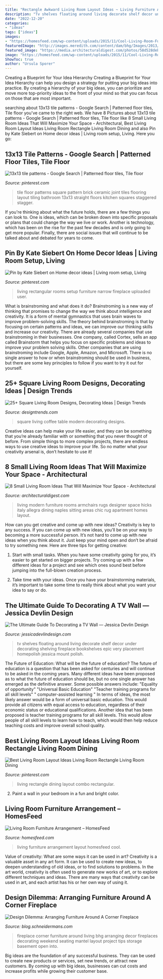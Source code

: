 ```yaml
---
title: "Rectangle Awkward Living Room Layout Ideas ~ Living Furniture Arrangement Layout Homesfeed Cool"
description: "Tv shelves floating around living decorate shelf decor under decorating shelving fireplace bookshelves epic very placement homepolish jessica mount polish"
date: "2022-12-20"
categories:
- "ideas"
tags: ["ideas"]
images:
- "https://homesfeed.com/wp-content/uploads/2015/11/Cool-Living-Room-Furniture-Arrangement-With-Modern-Layout.jpg"
featuredImage: "http://images.meredith.com/content/dam/bhg/Images/2013/5/6/101962082.jpg.rendition.largest.jpg"
featured_image: "https://media.architecturaldigest.com/photos/58d528debefdff5c424102c7/master/w_775,c_limit/3f310c7f8ba2a94ccc5eb805e8c68e87549ed8e4-watermarked.jpg"
image: "https://homesfeed.com/wp-content/uploads/2015/11/Cool-Living-Room-Furniture-Arrangement-With-Modern-Layout.jpg"
ShowToc: true
author: "Ursula Sporer"
---
```



Creating a Blueprint for Your Idea Hierarchy
Creating a Blueprint for Your Idea Hierarchy can help you design a strategy for putting your big ideas into practice. By creating a hierarchy of your big ideas, you can prioritize and move more top-priority ideas to the front of your mind so that you can focus on those that are most important.

	

		
searching about 13x13 tile patterns - Google Search | Patterned floor tiles, Tile floor you've came to the right web. We have 8 Pictures about 13x13 tile patterns - Google Search | Patterned floor tiles, Tile floor like 8 Small Living Room Ideas That Will Maximize Your Space - Architectural, Best Living Room Layout Ideas Living Room Rectangle Living Room Dining and also Pin by Kate Siebert on Home decor ideas | Living room setup, Living. Here you go:
		
    
## 13x13 Tile Patterns - Google Search | Patterned Floor Tiles, Tile Floor

<img loading=lazy src="https://i.pinimg.com/736x/d4/39/85/d4398552cddc675b95eb6a0e832325a5--ceramic-flooring-tile-patterns.jpg" onerror="this.onerror=null;this.src='https://tse3.mm.bing.net/th?id=OIP.5eLjNf8NgrXSD9V3JYMQWAHaJ4&amp;pid=15.1';" alt="13x13 tile patterns - Google Search | Patterned floor tiles, Tile floor">

_Source: pinterest.com_

>tile floor patterns square pattern brick ceramic joint tiles flooring layout tiling bathroom 13x13 straight floors kitchen squares staggered stagger. 

	

If you're thinking about what the future holds, there are a few things you can look to. One is ideas, which can be broken down into specific proposals or plans that could change the way we live or work. Another is technology, which has been on the rise for the past few decades and is only going to get more popular. Finally, there are social issues that will continue to be talked about and debated for years to come.

    
## Pin By Kate Siebert On Home Decor Ideas | Living Room Setup, Living

<img loading=lazy src="https://i.pinimg.com/736x/3f/2b/6c/3f2b6cfe86a3ea5d509568e2c37f7820--rectangular-living-rooms-living-room-sets.jpg" onerror="this.onerror=null;this.src='https://tse4.mm.bing.net/th?id=OIP.7YHmc3_gHI2M7fzSL0KKKwHaFj&amp;pid=15.1';" alt="Pin by Kate Siebert on Home decor ideas | Living room setup, Living">

_Source: pinterest.com_

>living rectangular rooms setup furniture narrow fireplace uploaded user. 

	

What is brainstroming and what does it do?
Brainstroming is a new way of thinking that promises to change the way we think about intelligence and creativity. It is a form of mental gymnastics that uses brain waves to improve problem-solving skills. The theory behind brainstroming is that by focusing on certain patterns and ideas, we can improve our thinking skills and increase our creativity.
There are already several companies that use brainstroming in their businesses. One company, called Cortex, sells an app called Brainstorm that helps you focus on specific problems and ideas to improve your problem solving skills. Other companies that are using brainstroming include Google, Apple, Amazon, and Microsoft. There is no single answer to how or when brainstroming should be used in business, but there are some key principles to follow if you want to try it out for yourself.

    
## 25+ Square Living Room Designs, Decorating Ideas | Design Trends

<img loading=lazy src="https://images.designtrends.com/wp-content/uploads/2016/03/04062626/Living-Room-Square-Coffee-Table.jpeg" onerror="this.onerror=null;this.src='https://tse3.mm.bing.net/th?id=OIP.vT1tePzmjvc1uXsHSXoIwwHaE8&amp;pid=15.1';" alt="25+ Square Living Room Designs, Decorating Ideas | Design Trends">

_Source: designtrends.com_

>square living coffee table modern decorating designs. 

	

Creative ideas can help make your life easier, and they can be something that you’re already familiar with or something that you never thought of before. From simple things to more complex projects, there are endless ways to use creative ideas to improve your life. So no matter what your creativity arsenal is, don’t hesitate to use it!

    
## 8 Small Living Room Ideas That Will Maximize Your Space - Architectural

<img loading=lazy src="https://media.architecturaldigest.com/photos/58d528debefdff5c424102c7/master/w_775,c_limit/3f310c7f8ba2a94ccc5eb805e8c68e87549ed8e4-watermarked.jpg" onerror="this.onerror=null;this.src='https://tse4.mm.bing.net/th?id=OIP.h9dIXPu6txeYBzOwRp76PwHaE2&amp;pid=15.1';" alt="8 Small Living Room Ideas That Will Maximize Your Space - Architectural">

_Source: architecturaldigest.com_

>living modern furniture rooms armchairs rugs designer space hicks italy allegra dining naples sitting areas chic rug apartment homes layout. 

	

How can you get creative and come up with new ideas?
Creativity is key to any success. If you can come up with new ideas, you’ll be on your way to becoming a more successful person. It’s not hard to come up with new ideas when you think about it. Just keep your mind open and don’t be afraid to try something new. Here are three tips for getting creative:
1. Start with small tasks. When you have some creativity going for you, it’s easier to get started on bigger projects. Try coming up with a few different ideas for a project and see which ones sound best before jumping into the full-blown creation process.

2. Take time with your ideas. Once you have your brainstorming materials, it’s important to take some time to really think about what you want your idea to say or do.

    
## The Ultimate Guide To Decorating A TV Wall — Jessica Devlin Design

<img loading=lazy src="https://static1.squarespace.com/static/57e98c7d44024327443b258b/t/58f773cdd482e9133f5321af/1492612082220/floating+shelf+placement" onerror="this.onerror=null;this.src='https://tse2.mm.bing.net/th?id=OIP.YBw57w4wOUgTWGwnrifsRgHaE8&amp;pid=15.1';" alt="The Ultimate Guide To Decorating a TV Wall — Jessica Devlin Design">

_Source: jessicadevlindesign.com_

>tv shelves floating around living decorate shelf decor under decorating shelving fireplace bookshelves epic very placement homepolish jessica mount polish. 

	

The Future of Education: What will be the future of education?
The future of education is a question that has been asked for centuries and will continue to be asked in the coming years. Many different ideas have been proposed as to what the future of education should be, but no one single answer has emerged as the definitive answer. Some possible answers include: 
"Equality of opportunity" 
"Universal Basic Education" 
"Teacher training programs for all skill levels" 
" computer-assisted learning "
In terms of ideas, the most likely answer would be a form of universal basic education. This would provide all citizens with equal access to education, regardless of their economic status or educational qualifications. Another idea that has been proposed is teacher training programs for all skill levels. This would allow people of all skill levels to learn how to teach, which would then help reduce teaching costs and improve overall school quality.

    
## Best Living Room Layout Ideas Living Room Rectangle Living Room Dining

<img loading=lazy src="https://i.pinimg.com/736x/16/2e/a1/162ea1f529c0b18af5645b5b839e5b84.jpg" onerror="this.onerror=null;this.src='https://tse3.mm.bing.net/th?id=OIP.tDzVDI-H2zy5ADcjlnpRdwHaEv&amp;pid=15.1';" alt="Best Living Room Layout Ideas Living Room Rectangle Living Room Dining">

_Source: pinterest.com_

>living rectangle dining layout combo rectangular. 

	

2. Paint a wall in your bedroom in a fun and bright color.

    
## Living Room Furniture Arrangement – HomesFeed

<img loading=lazy src="https://homesfeed.com/wp-content/uploads/2015/11/Cool-Living-Room-Furniture-Arrangement-With-Modern-Layout.jpg" onerror="this.onerror=null;this.src='https://tse1.mm.bing.net/th?id=OIP.BDUBdHmpU9jseFS6QbRHLgHaE7&amp;pid=15.1';" alt="Living Room Furniture Arrangement – HomesFeed">

_Source: homesfeed.com_

>living furniture arrangement layout homesfeed cool. 

	

Value of creativity: What are some ways it can be used in art?
Creativity is a valuable asset in any art form. It can be used to create new ideas, to deepen understanding of old ideas, or to find solutions to problems. In the art world, creativity is often used to generate new works of art, or to explore different techniques and ideas. There are many ways that creativity can be used in art, and each artist has his or her own way of using it.

    
## Design Dilemma: Arranging Furniture Around A Corner Fireplace

<img loading=lazy src="http://images.meredith.com/content/dam/bhg/Images/2013/5/6/101962082.jpg.rendition.largest.jpg" onerror="this.onerror=null;this.src='https://tse2.mm.bing.net/th?id=OIP.VdNHfDcor0NxXtEDCf_4nQHaHa&amp;pid=15.1';" alt="Design Dilemma: Arranging Furniture Around A Corner Fireplace">

_Source: blog.schneidermans.com_

>fireplace corner furniture around living bhg arranging decor fireplaces decorating weekend seating mantel layout project tips storage basement open into. 

	

Big ideas are the foundation of any successful business. They can be used to create new products or services, set new trends, or attract new customers. By coming up with big ideas, businesses can cut costs and increase profits while growing their customer base.

